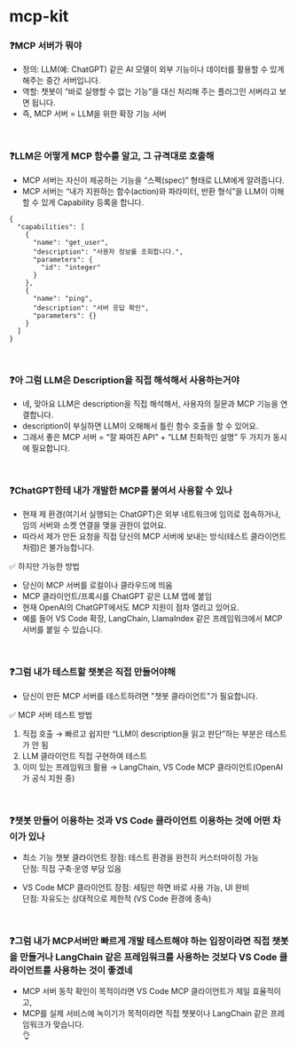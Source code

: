 # mcp-kit
  
### ❓MCP 서버가 뭐야
- 정의: LLM(예: ChatGPT) 같은 AI 모델이 외부 기능이나 데이터를 활용할 수 있게 해주는 중간 서버입니다.
- 역할: 챗봇이 “바로 실행할 수 없는 기능”을 대신 처리해 주는 플러그인 서버라고 보면 됩니다.
- 즉, MCP 서버 = LLM을 위한 확장 기능 서버
</br>

### ❓LLM은 어떻게 MCP 함수를 알고, 그 규격대로 호출해
- MCP 서버는 자신이 제공하는 기능을 “스펙(spec)” 형태로 LLM에게 알려줍니다.
- MCP 서버는 “내가 지원하는 함수(action)와 파라미터, 반환 형식”을 LLM이 이해할 수 있게 Capability 등록을 합니다.
```
{
  "capabilities": [
    {
      "name": "get_user",
      "description": "사용자 정보를 조회합니다.",
      "parameters": {
        "id": "integer"
      }
    },
    {
      "name": "ping",
      "description": "서버 응답 확인",
      "parameters": {}
    }
  ]
}
```
</br>

### ❓아 그럼 LLM은 Description을 직접 해석해서 사용하는거야
- 네, 맞아요 LLM은 description을 직접 해석해서, 사용자의 질문과 MCP 기능을 연결합니다.
- description이 부실하면 LLM이 오해해서 틀린 함수 호출을 할 수 있어요.
- 그래서 좋은 MCP 서버 = “잘 짜여진 API” + “LLM 친화적인 설명” 두 가지가 동시에 필요합니다. 
</br>

### ❓ChatGPT한테 내가 개발한 MCP를 붙여서 사용할 수 있나
- 현재 제 환경(여기서 실행되는 ChatGPT)은 외부 네트워크에 임의로 접속하거나, 임의 서버와 소켓 연결을 맺을 권한이 없어요.
- 따라서 제가 만든 요청을 직접 당신의 MCP 서버에 보내는 방식(테스트 클라이언트처럼)은 불가능합니다.
      
✅ 하지만 가능한 방법
- 당신이 MCP 서버를 로컬이나 클라우드에 띄움
- MCP 클라이언트/프록시를 ChatGPT 같은 LLM 앱에 붙임
- 현재 OpenAI의 ChatGPT에서도 MCP 지원이 점차 열리고 있어요.
- 예를 들어 VS Code 확장, LangChain, LlamaIndex 같은 프레임워크에서 MCP 서버를 붙일 수 있습니다.
</br>

### ❓그럼 내가 테스트할 챗봇은 직접 만들어야해
- 당신이 만든 MCP 서버를 테스트하려면 "챗봇 클라이언트"가 필요합니다.
  
✅ MCP 서버 테스트 방법  
1) 직접 호출 → 빠르고 쉽지만 “LLM이 description을 읽고 판단”하는 부분은 테스트가 안 됨  
2) LLM 클라이언트 직접 구현하여 테스트
3) 이미 있는 프레임워크 활용 → LangChain, VS Code MCP 클라이언트(OpenAI가 공식 지원 중)
</br>

### ❓챗봇 만들어 이용하는 것과 VS Code 클라이언트 이용하는 것에 어떤 차이가 있나
- 최소 기능 챗봇 클라이언트
장점: 테스트 환경을 완전히 커스터마이징 가능  
단점: 직접 구축·운영 부담 있음  
  
- VS Code MCP 클라이언트
장점: 세팅만 하면 바로 사용 가능, UI 완비  
단점: 자유도는 상대적으로 제한적 (VS Code 환경에 종속)
</br>

### ❓그럼 내가 MCP서버만 빠르게 개발 테스트해야 하는 입장이라면 직접 챗봇을 만들거나 LangChain 같은 프레임워크를 사용하는 것보다 VS Code 클라이언트를 사용하는 것이 좋겠네
- MCP 서버 동작 확인이 목적이라면 VS Code MCP 클라이언트가 제일 효율적이고,
- MCP를 실제 서비스에 녹이기가 목적이라면 직접 챗봇이나 LangChain 같은 프레임워크가 맞습니다.  
👌
  
